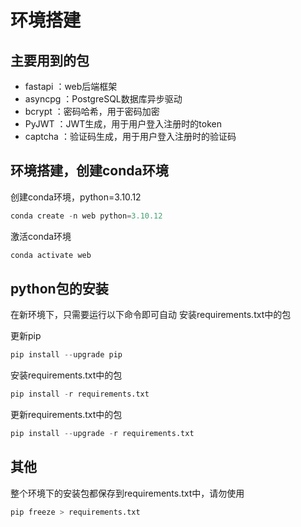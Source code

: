 # 环境搭建

## 主要用到的包

- fastapi ：web后端框架
- asyncpg ：PostgreSQL数据库异步驱动
- bcrypt ：密码哈希，用于密码加密
- PyJWT ：JWT生成，用于用户登入注册时的token
- captcha ：验证码生成，用于用户登入注册时的验证码

## 环境搭建，创建conda环境

创建conda环境，python=3.10.12

```python
conda create -n web python=3.10.12
```

激活conda环境

```python
conda activate web
```

## python包的安装

在新环境下，只需要运行以下命令即可自动
安装requirements.txt中的包

更新pip

```python
pip install --upgrade pip
```

安装requirements.txt中的包

```python
pip install -r requirements.txt
```

更新requirements.txt中的包

```python
pip install --upgrade -r requirements.txt
```

## 其他

整个环境下的安装包都保存到requirements.txt中，请勿使用

```python
pip freeze > requirements.txt
```
